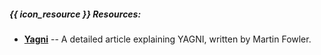 ##### {{ icon_resource }} Resources:


* [**Yagni**](https://martinfowler.com/bliki/Yagni.html) -- A detailed article explaining YAGNI, written by Martin Fowler.
